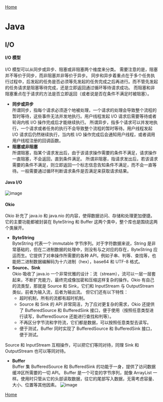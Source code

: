 [Home](../../README.md)

# Java

## I/O

#### I/O 模型
I/O 模型可以从同步或异步、阻塞或非阻塞两个维度来分类。
需要注意的是，阻塞并不等价于同步，而非阻塞并非等价于异步。
同步和异步着重点在于多个任务执行过程中，后发起的任务是否必须等先发起的任务完成之后再进行。而不管先发起的任务请求是阻塞等待完成，还是立即返回通过循环等待请求成功。
而阻塞和非阻塞重点在于请求的方法是否立即返回（或者说是否在条件不满足时被阻塞）。
- **同步或异步**<br>
所谓同步，指每个请求必须逐个地被处理，一个请求的处理会导致整个流程的暂时等待，这些事件无法并发地执行。用户线程发起 I/O 请求后需要等待或者轮询内核 I/O 操作完成后才能继续执行。
所谓异步，指多个请求可以并发地执行，一个请求或者任务的执行不会导致整个流程的暂时等待。用户线程发起 I/O 请求后仍然继续执行，当内核 I/O 操作完成后会通知用户线程，或者调用用户线程注册的回调函数。
- **阻塞或非阻塞**<br>
所谓阻塞，指某个请求发出后，由于该请求操作需要的条件不满足，请求操作一直阻塞，不会返回，直到条件满足。
所谓非阻塞，指请求发出后，若该请求需要的条件不满足，则立即返回一个标志信息告知条件不满足，而不会一直等待。一般需要通过循环判断请求条件是否满足来获取请求结果。

#### Java I/O
![image](https://user-images.githubusercontent.com/8423120/46002839-b0bab200-c0e1-11e8-8f61-814d9fa6a251.png)

#### Okio
Okio 补充了 java.io 和 java.nio 的内容，使得数据访问、存储和处理更加便捷。它的主要功能都被封装在 ByteString 和 Buffer 这两个类中，整个库也是围绕这两个类展开。
- **ByteString**<br>
ByteString 代表一个 immutable 字节序列。对于字符数据来说，String 是非常基础的，但在二进制数据的处理中，则没有与之对应的存在，ByteString 应运而生。它提供了对串操作所需要的各种 API，例如子串、判等、查找等，也能把二进制数据编解码为十六进制（hex），base64 和 UTF-8 格式。
- **Source、Sink**<br>
Okio 吸收了 java.io 一个非常优雅的设计：流（stream），流可以一层一层套起来，不断扩充能力，最终完成像加密和压缩这样复杂的操作。Okio 有自己的流类型，那就是 Source 和 Sink，它们和 InputStream 与 OutputStream 类似，前者为输入流，后者为输出流。
但它们还有以下特性：
    - 超时机制，所有的流都有超时机制。
    - Source 和 Sink 的 API 非常简洁，为了应对更复杂的需求，Okio 还提供了 BufferedSource 和 BufferedSink 接口，便于使用（按照任意类型进行读写，BufferedSource 还能进行查找和判等）。
    - 不再区分字节流和字符流，它们都是数据，可以按照任意类型去读写。
    - 便于测试，Buffer 同时实现了 BufferedSource 和 BufferedSink 接口，便于测试。

Source 和 InputStream 互相操作，可以把它们等同对待，同理 Sink 和 OutputStream 也可以等同对待。
- **Buffer**<br>
Buffer 集 BufferedSource 和 BufferedSink 的功能于一身，提供了访问数据缓冲区所需要的一切 API。
Buffer 是一个可变的字节序列，就像 ArrayList 一样。使用时只管从它的头部读取数据，往它的尾部写入数据，无需考虑容量、大小、位置等其他因素。
![image](https://user-images.githubusercontent.com/8423120/46715501-d2e03280-cc92-11e8-9aca-ed7b1924f941.png)


[Home](../../README.md)